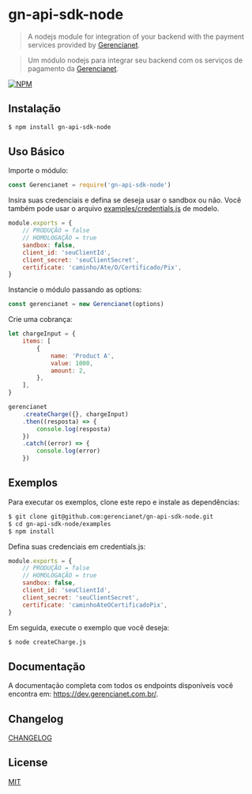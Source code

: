 # gn-api-sdk-node

> A nodejs module for integration of your backend with the payment services provided by [Gerencianet](http://gerencianet.com.br).

> Um módulo nodejs para integrar seu backend com os serviços de pagamento da [Gerencianet](http://gerencianet.com.br).

[![NPM](https://nodei.co/npm/gn-api-sdk-node.png?downloads=true&stars=true)](https://nodei.co/npm/gn-api-sdk-node/)

## Instalação

```bash
$ npm install gn-api-sdk-node
```

## Uso Básico

Importe o módulo:

```js
const Gerencianet = require('gn-api-sdk-node')
```

Insira suas credenciais e defina se deseja usar o sandbox ou não.
Você também pode usar o arquivo [examples/credentials.js](examples/credentials.js) de modelo.

```js
module.exports = {
	// PRODUÇÃO = false
	// HOMOLOGAÇÃO = true
	sandbox: false,
	client_id: 'seuClientId',
	client_secret: 'seuClientSecret',
	certificate: 'caminho/Ate/O/Certificado/Pix',
}
```

Instancie o módulo passando as options:

```js
const gerencianet = new Gerencianet(options)
```

Crie uma cobrança:

```js
let chargeInput = {
	items: [
		{
			name: 'Product A',
			value: 1000,
			amount: 2,
		},
	],
}

gerencianet
	.createCharge({}, chargeInput)
	.then((resposta) => {
		console.log(resposta)
	})
	.catch((error) => {
		console.log(error)
	})
```

## Exemplos

Para executar os exemplos, clone este repo e instale as dependências:

```bash
$ git clone git@github.com:gerencianet/gn-api-sdk-node.git
$ cd gn-api-sdk-node/examples
$ npm install
```

Defina suas credenciais em credentials.js:

```js
module.exports = {
	// PRODUÇÃO = false
	// HOMOLOGAÇÃO = true
	sandbox: false,
	client_id: 'seuClientId',
	client_secret: 'seuClientSecret',
	certificate: 'caminhoAteOCertificadoPix',
}
```

Em seguida, execute o exemplo que você deseja:

```bash
$ node createCharge.js
```

## Documentação

A documentação completa com todos os endpoints disponíveis você encontra em: https://dev.gerencianet.com.br/.

## Changelog

[CHANGELOG](https://github.com/gerencianet/gn-api-sdk-node/tree/master/CHANGELOG.md)

## License

[MIT](LICENSE)
